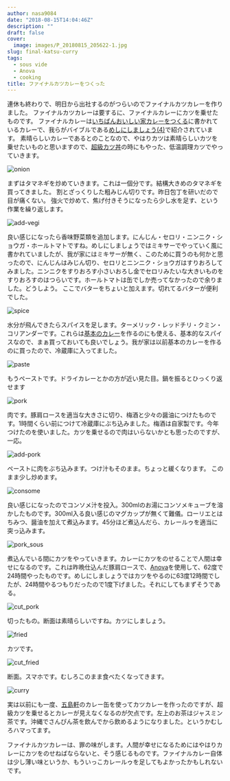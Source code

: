 ```yaml
---
author: nasa9084
date: "2018-08-15T14:04:46Z"
description: ""
draft: false
cover:
  image: images/P_20180815_205622-1.jpg
slug: final-katsu-curry
tags:
  - sous vide
  - Anova
  - cooking
title: ファイナルカツカレーをつくった
---
```



連休も終わりで、明日から出社するのがつらいのでファイナルカツカレーを作りました。
ファイナルカツカレーは要するに、ファイナルカレーにカツを乗せたものです。
ファイナルカレーは[いちばんおいしい家カレーをつくる](https://amzn.to/2BdlmG1)に書かれているカレーで、我らがバイブルである[めしにしましょう(4)](https://amzn.to/2BcQ3en)で紹介されています。
素晴らしいカレーであるとのことなので、やはりカツは素晴らしいカツを乗せたいものと思いますので、[超級カツ丼](/super-katsudoon/)の時にもやった、低温調理カツでやっていきます。

![onion](images/P_20180815_191603.jpg)

まずはタマネギを炒めていきます。これは一個分です。結構大きめのタマネギを買ってきました。
割とざっくりした粗みじん切りです。昨日包丁を研いだので目が痛くない。
強火で炒めて、焦げ付きそうになったら少し水を足す、という作業を繰り返します。

![add-vegi](images/P_20180815_193217.jpg)

良い感じになったら香味野菜類を追加します。にんじん・セロリ・ニンニク・ショウガ・ホールトマトですね。めしにしましょうではミキサーでやっていく風に書かれていましたが、我が家にはミキサーが無く、このために買うのも何かと思ったので、にんじんはみじん切り、セロリとニンニク・ショウガはすりおろしてみました。ニンニクをすりおろす小さいおろし金でセロリみたいな大きいものをすりおろすのはつらいです。ホールトマトは缶でしか売ってなかったので余りました。どうしよう。
ここでバターをちょいと加えます。切れてるバターが便利でした。

![spice](images/P_20180815_193459.jpg)

水分が飛んできたらスパイスを足します。ターメリック・レッドチリ・クミン・コリアンダーです。これらは[基本のカレー](https://getnews.jp/archives/1781558)を作るのにも使える、基本的なスパイスなので、まぁ買っておいても良いでしょう。我が家は以前基本のカレーを作るのに買ったので、冷蔵庫に入ってました。

![paste](images/P_20180815_193604.jpg)

もうペーストです。ドライカレーとかの方が近い見た目。鍋を振るとひっくり返せます

![pork](images/P_20180815_193707.jpg)

肉です。豚肩ロースを適当な大きさに切り、梅酒と少々の醤油につけたものです。1時間くらい前につけて冷蔵庫にぶち込みました。梅酒は自家製です。今年つけたのを使いました。カツを乗せるので肉はいらないかとも思ったのですが、一応。

![add-pork](images/P_20180815_193819.jpg)

ペーストに肉をぶち込みます。つけ汁もそのまま。ちょっと緩くなります。
このまま少し炒めます。

![consome](images/P_20180815_194220.jpg)

良い感じになったのでコンソメ汁を投入。300mlのお湯にコンソメキューブを溶かしたものです。300ml入る良い感じのマグカップが無くて難儀。ローリエとはちみつ、醤油を加えて煮込みます。45分ほど煮込んだら、カレールゥを適当に突っ込みます。

![pork_sous](images/P_20180815_203038.jpg)

煮込んでいる間にカツをやっていきます。カレーにカツをのせることで人間は幸せになるのです。これは昨晩仕込んだ豚肩ロースで、[Anova](https://anovaculinary.com/)を使用して、62度で24時間やったものです。めしにしましょうではカツをやるのに63度12時間でしたが、24時間やるつもりだったので1度下げました。それにしてもまずそうである。

![cut_pork](images/P_20180815_203129.jpg)

切ったもの。断面は素晴らしいですね。カツにしましょう。

![fried](images/P_20180815_204726.jpg)

カツです。

![cut_fried](images/P_20180815_204804.jpg)

断面。スマホです。むしろこのまま食べたくなってきます。

![curry](images/P_20180815_205622.jpg)

実は以前にも一度、[五島軒](http://www.gotoken.hakodate.jp/)のカレー缶を使ってカツカレーを作ったのですが、超級カツを乗せるとカレーが見えなくなるのが欠点です。左上のお茶はジャスミン茶です。沖縄でさんぴん茶を飲んでから飲めるようになりました。というかむしろハマってます。

ファイナルカツカレーは、罪の味がします。人間が幸せになるためにはやはりカレーにカツをのせねばならないと、そう感じるものです。ファイナルカレー自体は少し薄い味というか、もういっこカレールゥを足してもよかったかもしれないです。

